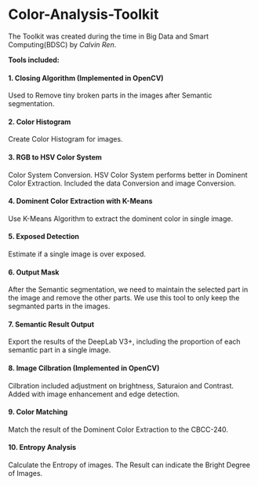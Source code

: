 # Color-Analysis-Toolkit

The Toolkit was created during the time in Big Data and Smart Computing(BDSC) by *Calvin Ren*.



**Tools included:**

#### 1. Closing Algorithm (Implemented in OpenCV)

Used to Remove tiny broken parts in the images after Semantic segmentation.

#### 2. Color Histogram 

Create Color Histogram for images.

#### 3. RGB to HSV Color System 

Color System Conversion. HSV Color System performs better in Dominent Color Extraction. Included the data Conversion and image Conversion.

#### 4. Dominent Color Extraction with K-Means 

Use K-Means Algorithm to extract the dominent color in single image.

#### 5. Exposed Detection 

Estimate if a single image is over exposed.

#### 6. Output Mask

After the Semantic segmentation, we need to maintain the selected part in the image and remove the other parts. We use this tool to only keep the segmanted parts in the images.

#### 7. Semantic Result Output 

Export the results of the DeepLab V3+, including the proportion of each semantic part in a single image. 

#### 8. Image Cilbration (Implemented in OpenCV)

Cilbration included adjustment on brightness, Saturaion and Contrast. Added with image enhancement and edge detection.

#### 9. Color Matching 

Match the result of the Dominent Color Extraction to the CBCC-240. 

#### 10. Entropy Analysis

Calculate the Entropy of images. The Result can indicate the Bright Degree of Images. 